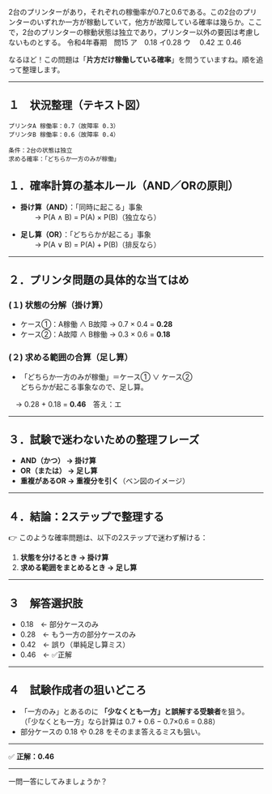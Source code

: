 2台のプリンターがあり，それぞれの稼働率が0.7と0.6である。この2台のプリンターのいずれか一方が稼動していて，他方が故障している確率は幾らか。ここで，2台のプリンターの稼動状態は独立であり，プリンター以外の要因は考慮しないものとする。 令和4年春期　問15 
ア　0.18
 イ0.28
 ウ　 0.42
 エ 0.46


 なるほど！この問題は「**片方だけ稼働している確率**」を問うていますね。順を追って整理します。

---

## １　状況整理（テキスト図）

```
プリンタA 稼働率：0.7（故障率 0.3）
プリンタB 稼働率：0.6（故障率 0.4）

条件：2台の状態は独立
求める確率：「どちらか一方のみが稼働」
```

## １．確率計算の基本ルール（AND／ORの原則）

- **掛け算（AND）**：「同時に起こる」事象  
　　→ P(A ∧ B) = P(A) × P(B)（独立なら）

- **足し算（OR）**：「どちらかが起こる」事象  
　　→ P(A ∨ B) = P(A) + P(B)（排反なら）

---

## ２．プリンタ問題の具体的な当てはめ

### (１) 状態の分解（掛け算）

- ケース①：A稼働 ∧ B故障 → 0.7 × 0.4 = **0.28**  
- ケース②：A故障 ∧ B稼働 → 0.3 × 0.6 = **0.18**

### (２) 求める範囲の合算（足し算）


- 「どちらか一方のみが稼働」＝ケース① ∨ ケース②  
どちらかが起こる事象なので、足し算。

　→ 0.28 + 0.18 = **0.46**　答え：エ


---

## ３．試験で迷わないための整理フレーズ

- **AND（かつ） → 掛け算**  
- **OR（または） → 足し算**  
- **重複があるOR → 重複分を引く**（ベン図のイメージ）

---

## ４．結論：2ステップで整理する

👉 このような確率問題は、以下の2ステップで迷わず解ける：

1. **状態を分けるとき → 掛け算**  
2. **求める範囲をまとめるとき → 足し算**







---

## ３　解答選択肢

* 0.18　← 部分ケースのみ
* 0.28　← もう一方の部分ケースのみ
* 0.42　← 誤り（単純足し算ミス）
* 0.46　← ✅正解

---

## ４　試験作成者の狙いどころ

* 「一方のみ」とあるのに **「少なくとも一方」と誤解する受験者**を狙う。
  （「少なくとも一方」なら計算は 0.7 + 0.6 − 0.7×0.6 = 0.88）
* 部分ケースの 0.18 や 0.28 をそのまま答えるミスも狙い。

---

✅ **正解：0.46**

---

一問一答にしてみましょうか？
